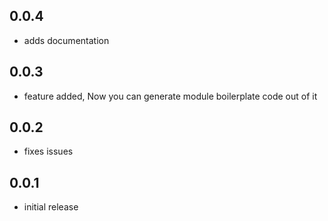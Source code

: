 ## 0.0.4

* adds documentation


## 0.0.3

* feature added, Now you can generate module boilerplate code out of it

## 0.0.2

* fixes issues


## 0.0.1

* initial release
